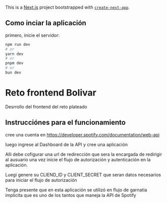 This is a [Next.js](https://nextjs.org/) project bootstrapped with [`create-next-app`](https://github.com/vercel/next.js/tree/canary/packages/create-next-app).

## Como inciar la aplicación

primero, inicie el servidor:

```bash
npm run dev
# or
yarn dev
# or
pnpm dev
# or
bun dev
```


# Reto frontend Bolivar
Desrrollo del frontend del reto plateado


## Instrucciónes para el funcionamiento
cree una cuenta en https://developer.spotify.com/documentation/web-api

luego ingrese al Dashboard de la API  y cree una aplicación

Alli debe cofigurar una url de redirección que sera la encargada de redirigir al ausuario una vez inicie el flujo de autorización y autenticación en la aplicación.
 
 Luegi genere su CLIEND_ID y CLIENT_SECRET que seran datos necesarios para iniciar el flujo de autorización

 Tenga presente que en esta aplicación se utilizó en flujo de garnatia implicita que es uno de los tantos que maneja la API de Spotify
 
 





